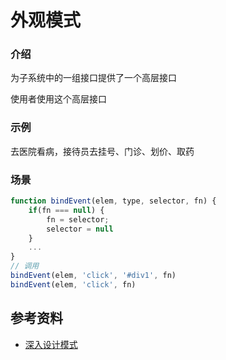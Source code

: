 # 外观模式

### 介绍

为子系统中的一组接口提供了一个高层接口

使用者使用这个高层接口

### 示例

去医院看病，接待员去挂号、门诊、划价、取药

### 场景

```javascript
function bindEvent(elem, type, selector, fn) {
    if(fn === null) {
        fn = selector;
        selector = null
    }
    ...
}
// 调用
bindEvent(elem, 'click', '#div1', fn)
bindEvent(elem, 'click', fn)
```

## 参考资料

-   [深入设计模式](https://refactoringguru.cn/design-patterns/singleton)
